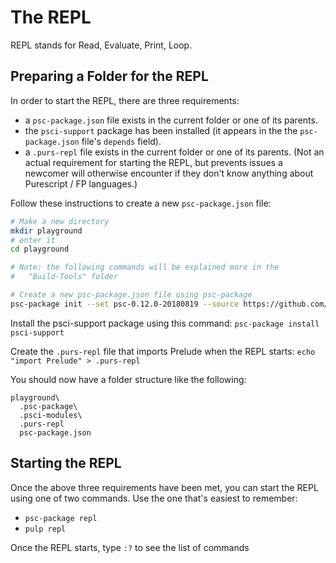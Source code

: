 # The REPL

REPL stands for Read, Evaluate, Print, Loop.

## Preparing a Folder for the REPL

In order to start the REPL, there are three requirements:
- a `psc-package.json` file exists in the current folder or one of its parents.
- the `psci-support` package has been installed (it appears in the the `psc-package.json` file's `depends` field).
- a `.purs-repl` file exists in the current folder or one of its parents. (Not an actual requirement for starting the REPL, but prevents issues a newcomer will otherwise encounter if they don't know anything about Purescript / FP languages.)

Follow these instructions to create a new `psc-package.json` file:
```bash
# Make a new directory
mkdir playground
# enter it
cd playground

# Note: the following commands will be explained more in the
#   "Build-Tools" folder

# Create a new psc-package.json file using psc-package
psc-package init --set psc-0.12.0-20180819 --source https://github.com/purescript/package-sets.git
```
Install the psci-support package using this command: `psc-package install psci-support`

Create the `.purs-repl` file that imports Prelude when the REPL starts:
`echo "import Prelude" > .purs-repl`

You should now have a folder structure like the following:
```
playground\
  .psc-package\
  .psci-modules\
  .purs-repl
  psc-package.json
```

## Starting the REPL

Once the above three requirements have been met, you can start the REPL using one of two commands. Use the one that's easiest to remember:
- `psc-package repl`
- `pulp repl`

Once the REPL starts, type `:?` to see the list of commands
